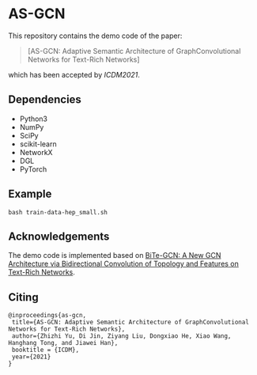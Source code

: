# AS-GCN
This repository contains the demo code of the paper:
>[AS-GCN: Adaptive Semantic Architecture of GraphConvolutional Networks for Text-Rich Networks]

which has been accepted by *ICDM2021*.
## Dependencies
* Python3
* NumPy
* SciPy
* scikit-learn
* NetworkX
* DGL
* PyTorch
## Example
`bash train-data-hep_small.sh`

## Acknowledgements
The demo code is implemented based on [BiTe-GCN: A New GCN Architecture via Bidirectional Convolution of Topology and Features on Text-Rich Networks](https://arxiv.org/pdf/2010.12157.pdf).

## Citing
    @inproceedings{as-gcn,
     title={AS-GCN: Adaptive Semantic Architecture of GraphConvolutional Networks for Text-Rich Networks},
     author={Zhizhi Yu, Di Jin, Ziyang Liu, Dongxiao He, Xiao Wang, Hanghang Tong, and Jiawei Han},
     booktitle = {ICDM},
     year={2021}
    }


